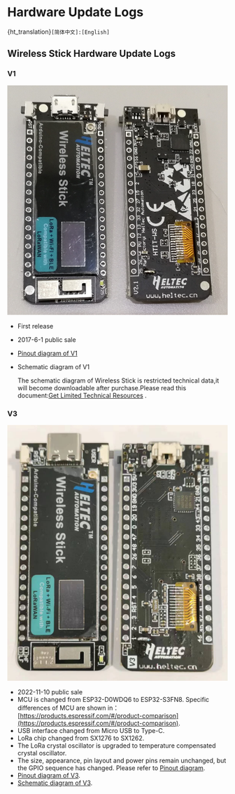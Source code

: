 # Hardware Update Logs
{ht_translation}`[简体中文]:[English]`

## Wireless Stick  Hardware Update Logs

### V1

![](img/hardware_update_log/04.png)

- First release
- 2017-6-1 public sale
- [Pinout diagram of V1](http://resource.heltec.cn/download/Wireless_Stick/Wireless_Stick.pdf)
- Schematic diagram of V1

  The schematic diagram of Wireless Stick is restricted technical data,it will become downloadable after purchase.Please read this document:[Get Limited Technical Resources](https://heltec-automation-docs.readthedocs.io/en/latest/general/view_limited_technical_data.html) .

### V3

![](img/hardware_update_log/09.png)

- 2022-11-10  public sale
- MCU is changed from ESP32-D0WDQ6 to ESP32-S3FN8. Specific differences of MCU are shown in：[https://products.espressif.com/#/product-comparison](https://products.espressif.com/#/product-comparison).
- USB interface changed from Micro USB to Type-C.
- LoRa chip changed from SX1276 to SX1262.
- The LoRa crystal oscillator is upgraded to temperature compensated crystal oscillator.
- The size, appearance, pin layout and power pins remain unchanged, but the GPIO sequence has changed. Please refer to [Pinout diagram](https://resource.heltec.cn/download/Wireless_Stick_V3/HTIT-WS_V3.png).
- [Pinout diagram of V3](https://resource.heltec.cn/download/Wireless_Stick_V3/HTIT-WS_V3.png).
- [Schematic diagram of V3](https://resource.heltec.cn/download/Wireless_Stick_V3/HTIT-WS_V3_Schematic_Diagram.pdf).
